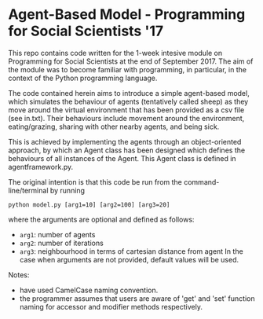 # Agent-Based Model - Programming for Social Scientists '17
This repo contains code written for the 1-week intesive module on Programming for Social Scientists at the end of September 2017.
The aim of the module was to become familiar with programming, in particular, in the context of the Python programming language.

The code contained herein aims to introduce a simple agent-based model, which simulates the behaviour of agents (tentatively called sheep) as they move around the virtual environment that has been provided as a csv file (see in.txt).
Their behaviours include movement around the environment, eating/grazing, sharing with other nearby agents, and being sick.

This is achieved by implementing the agents through an object-oriented approach, by which an Agent class has been designed which defines the behaviours of all instances of the Agent.
This Agent class is defined in agentframework.py.

The original intention is that this code be run from the command-line/terminal by running

  ```python model.py [arg1=10] [arg2=100] [arg3=20]```

where the arguments are optional and defined as follows:
* `arg1`: number of agents
* `arg2`: number of iterations
* `arg3`: neighbourhood in terms of cartesian distance from agent
In the case when arguments are not provided, default values will be used.

Notes:
* have used CamelCase naming convention.
* the programmer assumes that users are aware of 'get' and 'set' function naming for accessor and modifier methods respectively.
